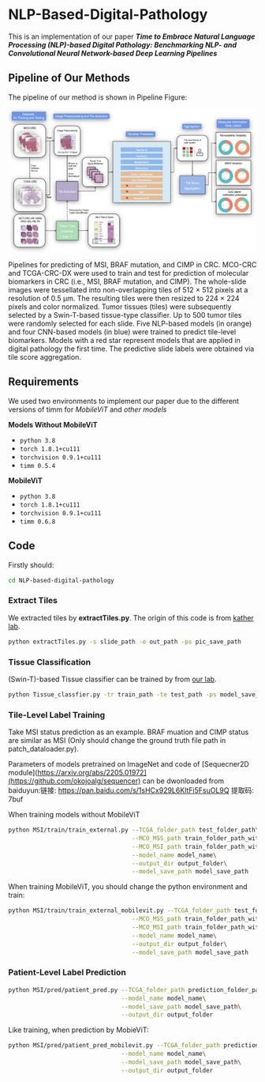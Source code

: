 # NLP-Based-Digital-Pathology

This is an implementation of our paper ***Time to Embrace Natural Language Processing (NLP)-based Digital Pathology: Benchmarking NLP- and Convolutional Neural Network-based Deep Learning Pipelines***

## Pipeline of Our Methods

The pipeline of our method is shown in Pipeline Figure:

![Pipeline Figure](/figures/pipeline.png)

Pipelines for predicting of MSI, BRAF mutation, and CIMP in CRC. MCO-CRC and TCGA-CRC-DX were used to train and test for prediction of molecular biomarkers in CRC (i.e., MSI, BRAF mutation, and CIMP). The whole-slide images were tessellated into non-overlapping tiles of 512 × 512 pixels at a resolution of 0.5 µm. The resulting tiles were then resized to 224 × 224 pixels and color normalized. Tumor tissues (tiles) were subsequently selected by a Swin-T-based tissue-type classifier. Up to 500 tumor tiles were randomly selected for each slide. Five NLP-based models (in orange) and four CNN-based models (in blue) were trained to predict tile-level biomarkers. Models with a red star represent models that are applied in digital pathology the first time. The predictive slide labels were obtained via tile score aggregation.

## Requirements

We used two environments to implement our paper due to the different versions of timm for *MobileViT* and *other models*

**Models Without MobileViT**

- ``python 3.8``
- ``torch 1.8.1+cu111``
- ``torchvision 0.9.1+cu111``
- ``timm 0.5.4``

**MobileViT**

- ``python 3.8``
- ``torch 1.8.1+cu111``
- ``torchvision 0.9.1+cu111``
- ``timm 0.6.8``


## Code

Firstly should:

```bash
cd NLP-based-digital-pathology
```

### **Extract Tiles**

We extracted tiles by **extractTiles.py**. The origin of this code is from [kather lab](https://github.com/KatherLab/preProcessing).

```bash
python extractTiles.py -s slide_path -o out_path -ps pic_save_path
```

### **Tissue Classification**

(Swin-T)-based Tissue classifier can be trained by from [our lab](https://github.com/Boomwwe/SOTA_MSI_prediction).

```bash
python Tissue_classfier.py -tr train_path -te test_path -ps model_save_path 
```

### **Tile-Level Label Training**

Take MSI status prediction as an example. BRAF muation and CIMP status are similar as MSI (Only should change the ground truth file path in patch_dataloader.py). 

Parameters of models pretrained on ImageNet and code of [Sequecner2D module](https://arxiv.org/abs/2205.01972](https://github.com/okojoalg/sequencer) can be dwonloaded from baiduyun:链接: https://pan.baidu.com/s/1sHCx929L6KltFi5FsuOL9Q 提取码: 7buf

When training models without MobileViT

```bash
python MSI/train/train_external.py --TCGA_folder_path test_folder_path\
                                   --MCO_MSS_path train_folder_path_with_MSS\
                                   --MCO_MSI_path train_folder_path_with_MSI\
                                   --model_name model_name\
                                   --output_dir output_folder\
                                   --model_save_path model_save_path
```

When training MobileViT, you should change the python environment and train:

```bash
python MSI/train/train_external_mobilevit.py --TCGA_folder_path test_folder_path\
                                   --MCO_MSS_path train_folder_path_with_MSS\
                                   --MCO_MSI_path train_folder_path_with_MSI\
                                   --model_name model_name\
                                   --output_dir output_folder\
                                   --model_save_path model_save_path
```


### **Patient-Level Label Prediction**

```bash
python MSI/pred/patient_pred.py --TCGA_folder_path prediction_folder_path\
                                --model_name model_name\
                                --model_save_path model_save_path\
                                --output_dir output_folder
```

Like training, when prediction by MobieViT:

```bash
python MSI/pred/patient_pred_mobilevit.py --TCGA_folder_path prediction_folder_path\
                                --model_name model_name\
                                --model_save_path model_save_path\
                                --output_dir output_folder
```
